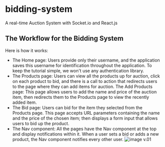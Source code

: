 # bidding-system
 A real-time Auction System with Socket.io and React.js
 
 ## The Workflow for the Bidding System
Here is how it works:
- The Home page: Users provide only their username, and the application saves this username for identification throughout the application. To keep the tutorial simple, we won't use any authentication library.
- The Products page: Users can view all the products up for auction, click on each product to bid, and there is a call to action that redirects users to the page where they can add items for auction.
The Add Products page: This page allows users to add the name and price of the auction item, then redirects them to the Products page to view the recently added item.
- The Bid page: Users can bid for the item they selected from the Products page. This page accepts URL parameters containing the name and the price of the chosen item; then displays a form input that allows users to bid up the product.
- The Nav component: All the pages have the Nav component at the top and display notifications within it. When a user sets a bid or adds a new product, the Nav component notifies every other user.
![image](https://user-images.githubusercontent.com/73438491/183315378-60f40b46-1b3a-42db-b674-9c49a96522ad.png)
v.01
